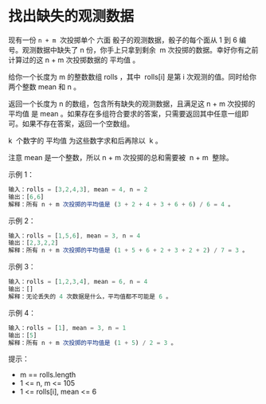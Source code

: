 # 找出缺失的观测数据

现有一份 `n + m`  次投掷单个 六面 骰子的观测数据，骰子的每个面从 1 到 6 编号。观测数据中缺失了 n 份，你手上只拿到剩余  m 次投掷的数据。幸好你有之前计算过的这 n + m 次投掷数据的 平均值 。

给你一个长度为 m 的整数数组 rolls ，其中  rolls[i] 是第 i 次观测的值。同时给你两个整数 mean 和 n 。

返回一个长度为 n 的数组，包含所有缺失的观测数据，且满足这 n + m 次投掷的 平均值 是 mean 。如果存在多组符合要求的答案，只需要返回其中任意一组即可。如果不存在答案，返回一个空数组。

k  个数字的 平均值 为这些数字求和后再除以  k 。

注意 mean 是一个整数，所以 n + m 次投掷的总和需要被  n + m  整除。

示例 1：

```ts
输入：rolls = [3,2,4,3], mean = 4, n = 2
输出：[6,6]
解释：所有 n + m 次投掷的平均值是 (3 + 2 + 4 + 3 + 6 + 6) / 6 = 4 。
```

示例 2：

```ts
输入：rolls = [1,5,6], mean = 3, n = 4
输出：[2,3,2,2]
解释：所有 n + m 次投掷的平均值是 (1 + 5 + 6 + 2 + 3 + 2 + 2) / 7 = 3 。
```

示例 3：

```ts
输入：rolls = [1,2,3,4], mean = 6, n = 4
输出：[]
解释：无论丢失的 4 次数据是什么，平均值都不可能是 6 。
```

示例 4：

```ts
输入：rolls = [1], mean = 3, n = 1
输出：[5]
解释：所有 n + m 次投掷的平均值是 (1 + 5) / 2 = 3 。
```

提示：

- m == rolls.length
- 1 <= n, m <= 105
- 1 <= rolls[i], mean <= 6

